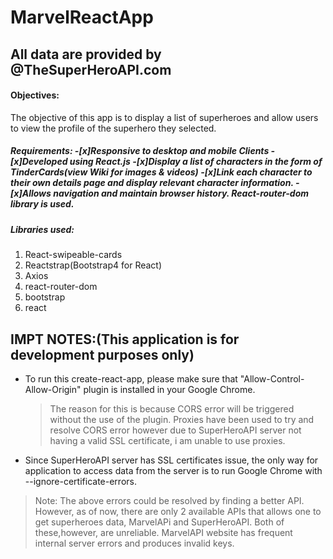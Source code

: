 # MarvelReactApp

## All data are provided by @TheSuperHeroAPI.com

#### Objectives:

The objective of this app is to display a list of superheroes and allow users to view the profile of the superhero they selected.

##### Requirements: -[x]Responsive to desktop and mobile Clients -[x]Developed using React.js -[x]Display a list of characters in the form of TinderCards(view Wiki for images & videos) -[x]Link each character to their own details page and display relevant character information. -[x]Allows navigation and maintain browser history. React-router-dom library is used.

##### Libraries used:

1. React-swipeable-cards
2. Reactstrap(Bootstrap4 for React)
3. Axios
4. react-router-dom
5. bootstrap
6. react

## IMPT NOTES:(This application is for development purposes only)

- To run this create-react-app, please make sure that "Allow-Control-Allow-Origin" plugin is installed in your Google Chrome.
  > The reason for this is because CORS error will be triggered without the use of the plugin. Proxies have been used to try and resolve CORS error however due to SuperHeroAPI server not having a valid SSL certificate, i am unable to use proxies.
- Since SuperHeroAPI server has SSL certificates issue, the only way for application to access data from the server is to run Google Chrome with --ignore-certificate-errors.

> Note: The above errors could be resolved by finding a better API. However, as of now, there are only 2 available APIs that allows one to get superheroes data, MarvelAPi and SuperHeroAPI. Both of these,however, are unreliable. MarvelAPI website has frequent internal server errors and produces invalid keys.
